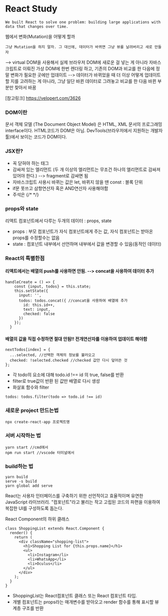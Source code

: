 # React Study

```
We built React to solve one problem: building large applications with data that changes over time.
```

웹에서 변화(Mutation)을 어떻게 할까
```
그냥 Mutation을 하지 말자. 그 대신에, 데이터가 바뀌면 그냥 뷰를 날려버리고 새로 만들자
```
--> virtual DOM을 사용해서 실제 브라우저 DOM에 새로운 걸 넣는 게 아니라 자바스크립트로 이뤄진 가상 DOM에 한번 렌더링 하고, 기존의 DOM과 비교를 한 다음에 정말 변화가 필요한 곳에만 업데이트
--> 데이터가 바뀌었을 때 더 이상 어떻게 업데이트 할 지를 고려하는 게 아니라, 그냥 일단 바뀐 데이터로 그려놓고 비교를 한 다음 바뀐 부분만 찾아서 바꿈

[참고링크] https://velopert.com/3626

### DOM이란

문서 객체 모델 (The Document Object Model) 은 HTML, XML 문서의 프로그래밍 interface이다.
HTML코드가 DOM은 아님. DevTools(브라우저에서 지원하는 개발자 툴)에서 보이는 코드가 DOM이다.

### JSX란?
* 꼭 닫혀야 하는 태그
* 감싸져 있는 엘리먼트 (두 개 이상의 엘리먼트는 무조건 하나의 엘리먼트로 감싸져 있어야 한다.)
 --> fragment로 감싸면 됨
*  자바스크립트 사용시 바뀌는 값은 let, 바뀌지 않을 땐 const : 블록 단위
* if문 못쓰고 삼항연산자 혹은 AND연산자 사용해야함
* 주석은 {/*  */}


### props와 state
리액트 컴포넌트에서 다루는 두개의 데이터 : props, state
* props : 부모 컴포넌트가 자식 컴포넌트에게 주는 값, 자식 컴포넌트는 받아온 props를 수정할수는 없음
* state : 컴포넌트 내부에서 선언하며 내부에서 값을 변경할 수 있음(동적인 데이터)


### React의 특별한점

#### 리액트에서는 배열의 push를 사용하면 안됨. --> concat을 사용하여 데이터 추가
```
handleCreate = () => {
    const {input, todos} = this.state;
    this.setState({
      input: '',
      todos: todos.concat({ //concat을 사용하여 배열에 추가
        id: this.id++,
        text: input,
        checked: false
      })
    });
  }
```

#### 배열의 값을 직접 수정하면 절대 안됨!! 전개연산자를 이용하여 업데이트 해야함

```
nextTodos[index] = {
  ...selected, //선택한 객체의 정보를 불러오고
  checked: !selected.checked //checked 값만 다시 덮어쓴 것
};
```

* 각 todo의 요소에 대해 todo.id !== id 의 true, false를 반환
* filter로 true값이 반환 된 값만 배열로 다시 생성
* 화살표 함수와 filter
```
todos: todos.filter(todo => todo.id !== id) 
```
### 새로운 project 만드는법
```
npx create-react-app 프로젝트명
```


### 서버 시작하는 법
```
yarn start //cmd에서
npm run start //vscode 터미널에서
```

### build하는 법
```
yarn build
serve -s build
yarn global add serve
```

React는 사용자 인터페이스를 구축하기 위한 선언적이고 효율적이며 유연한 JavaScript 라이브러리.
"컴포넌트"라고 불리는 작고 고립된 코드의 파편을 이용하여 복잡한 UI를 구성하도록 돕는다.

React Component의 하위 클래스

```
class ShoppingList extends React.Component {
  render() {
    return (
      <div className="shopping-list">
        <h1>Shopping List for {this.props.name}</h1>
        <ul>
          <li>Instagram</li>
          <li>WhatsApp</li>
          <li>Oculus</li>
        </ul>
      </div>
    );
  }
}

```
* ShoppingList는 React컴포넌트 클래스 또는 React 컴포넌트 타입.
* 개별 컴포넌트는 props라는 매개변수를 받아오고 render 함수를 통해 표시할 뷰 계층 구조를 반환

